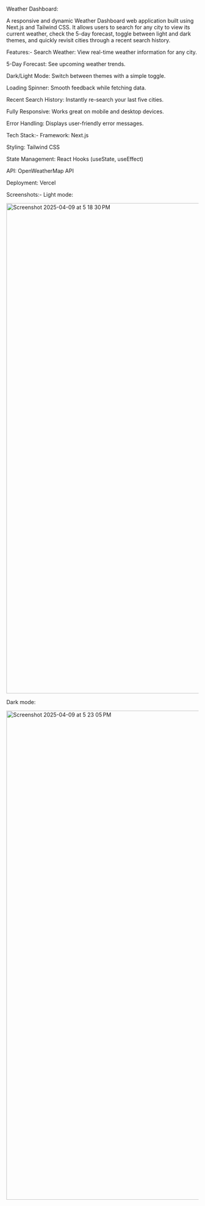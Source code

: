 Weather Dashboard:

A responsive and dynamic Weather Dashboard web application built using Next.js and Tailwind CSS.
It allows users to search for any city to view its current weather, check the 5-day forecast, toggle between light and dark themes, and quickly revisit cities through a recent search history.




Features:-
Search Weather: View real-time weather information for any city.

5-Day Forecast: See upcoming weather trends.

Dark/Light Mode: Switch between themes with a simple toggle.

Loading Spinner: Smooth feedback while fetching data.

Recent Search History: Instantly re-search your last five cities.

Fully Responsive: Works great on mobile and desktop devices.

Error Handling: Displays user-friendly error messages.



Tech Stack:-
Framework: Next.js

Styling: Tailwind CSS

State Management: React Hooks (useState, useEffect)

API: OpenWeatherMap API

Deployment: Vercel


Screenshots:-
Light mode:

<img width="1280" alt="Screenshot 2025-04-09 at 5 18 30 PM" src="https://github.com/user-attachments/assets/ceccde16-cef4-4de4-a708-c3fb46224df9" />

Dark mode:

<img width="1277" alt="Screenshot 2025-04-09 at 5 23 05 PM" src="https://github.com/user-attachments/assets/48f74c8c-79d4-4710-8110-4180849b9f43" />


